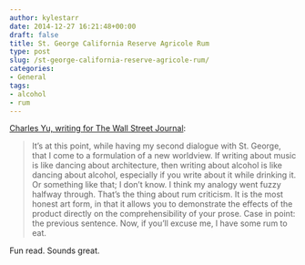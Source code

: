 ```yaml
---
author: kylestarr
date: 2014-12-27 16:21:48+00:00
draft: false
title: St. George California Reserve Agricole Rum
type: post
slug: /st-george-california-reserve-agricole-rum/
categories:
- General
tags:
- alcohol
- rum
---
```


[Charles Yu, writing for The Wall Street Journal](http://www.wsj.com/articles/novelist-charles-yu-on-st-george-california-reserve-agricole-rum-1419610923):

> It’s at this point, while having my second dialogue with St. George, that I come to a formulation of a new worldview. If writing about music is like dancing about architecture, then writing about alcohol is like dancing about alcohol, especially if you write about it while drinking it. Or something like that; I don’t know. I think my analogy went fuzzy halfway through. That’s the thing about rum criticism. It is the most honest art form, in that it allows you to demonstrate the effects of the product directly on the comprehensibility of your prose. Case in point: the previous sentence. Now, if you’ll excuse me, I have some rum to eat.

Fun read. Sounds great.
